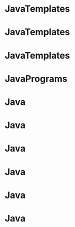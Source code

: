 # JavaTemplates
# JavaTemplates
# JavaTemplates
# JavaPrograms
# Java
# Java
# Java
# Java
# Java
# Java
